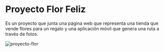 # Proyecto Flor Feliz
Es un proyecto que junta una página web que representa una tienda que vende flores para un regalo y una aplicación móvil que genera una ruta a través de fotos.

![proyecto-flor](https://user-images.githubusercontent.com/8220766/41761361-9a10677c-75bc-11e8-8d2a-6a349123266c.gif)
